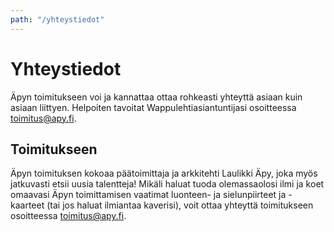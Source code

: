 ```yaml
---
path: "/yhteystiedot"
---
```


# Yhteystiedot

Äpyn toimitukseen voi ja kannattaa ottaa rohkeasti yhteyttä asiaan kuin asiaan liittyen. Helpoiten tavoitat Wappulehtiasiantuntijasi osoitteessa toimitus@apy.fi.

## Toimitukseen

Äpyn toimituksen kokoaa päätoimittaja ja arkkitehti Laulikki Äpy, joka myös jatkuvasti etsii uusia talentteja! Mikäli haluat tuoda olemassaolosi ilmi ja koet omaavasi Äpyn toimittamisen vaatimat luonteen- ja sielunpiirteet ja -kaarteet (tai jos haluat ilmiantaa kaverisi), voit ottaa yhteyttä toimitukseen osoitteessa toimitus@apy.fi.
